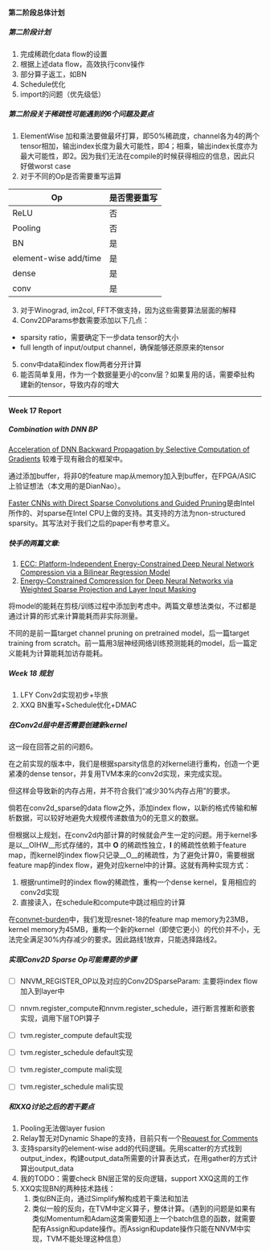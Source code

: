 #### 第二阶段总体计划
##### 第二阶段计划
1. 完成稀疏化data flow的设置
2. 根据上述data flow，高效执行conv操作
3. 部分算子返工，如BN
4. Schedule优化
5. import的问题（优先级低）

##### 第二阶段关于稀疏性可能遇到的6个问题及要点
1. ElementWise 加和乘法要做最坏打算，即50%稀疏度，channel各为4的两个tensor相加，输出index长度为最大可能性，即4；相乘，输出index长度亦为最大可能性，即2。因为我们无法在compile的时候获得相应的信息，因此只好做worst case
2. 对于不同的Op是否需要重写运算

| Op | 是否需要重写 |
| ------- | ------ |
| ReLU | 否 | 
| Pooling | 否 |
| BN | 是 |
| element-wise add/time | 是 |
| dense | 是 |
| conv | 是 |

3. 对于Winograd, im2col, FFT不做支持，因为这些需要算法层面的解释
4. Conv2DParams参数需要添加以下几点：
  - sparsity ratio，需要确定下一步data tensor的大小
  - full length of input/output channel，确保能够还原原来的tensor
5. conv中data和index flow两者分开计算
6. 能否简单复用，作为一个数据量更小的conv层？如果复用的话，需要牵扯构建新的tensor，导致内存的增大


-------------------------------------------------


#### Week 17 Report
##### Combination with DNN BP

[Acceleration of DNN Backward Propagation by Selective Computation of Gradients](https://dl.acm.org/citation.cfm?id=3317755) 较难于现有融合的框架中。

通过添加buffer，将非0的feature map从memory加入到buffer，在FPGA/ASIC上验证想法（本文用的是DianNao）。

[Faster CNNs with Direct Sparse Convolutions and Guided Pruning](https://arxiv.org/abs/1608.01409)是由Intel所作的、对sparse在Intel CPU上做的支持。其支持的方法为non-structured sparsity。其写法对于我们之后的paper有参考意义。

##### 快手的两篇文章:
1. [ECC: Platform-Independent Energy-Constrained Deep Neural Network Compression via a Bilinear Regression Model](https://arxiv.org/abs/1812.01803)
2. [Energy-Constrained Compression for Deep Neural Networks via Weighted Sparse Projection and Layer Input Masking](https://openreview.net/forum?id=BylBr3C9K7)

将model的能耗在剪枝/训练过程中添加到考虑中。两篇文章想法类似，不过都是通过计算的形式来计算能耗而非实际测量。

不同的是前一篇target channel pruning on pretrained model，后一篇target training from scratch。前一篇用3层神经网络训练预测能耗的model，后一篇定义能耗为计算能耗加访存能耗。

##### Week 18 规划
1. LFY Conv2d实现初步+毕旅
2. XXQ BN重写+Schedule优化+DMAC

##### 在Conv2d层中是否需要创建新kernel

这一段在回答之前的问题6。

在之前实现的版本中，我们是根据sparsity信息的对kernel进行重构，创造一个更紧凑的dense tensor，并复用TVM本来的conv2d实现，来完成实现。

但这样会导致新的内存占用，并不符合我们“减少30%内存占用”的要求。

倘若在conv2d_sparse的data flow之外，添加index flow，以新的格式传输和解析数据，可以较好地避免大规模传递数值为0的无意义的数据。

但根据以上规划，在conv2d内部计算的时候就会产生一定的问题。用于kernel多是以__OIHW__形式存储的，其中 __O__ 的稀疏性独立，__I__ 的稀疏性依赖于feature map，而kernel的index flow只记录__O__的稀疏性，为了避免计算0，需要根据feature map的index flow，避免对应kernel中的计算。这就有两种实现方式：

1. 根据runtime时的index flow的稀疏性，重构一个dense kernel，复用相应的conv2d实现
2. 直接读入，在schedule和compute中跳过相应的计算

在[convnet-burden](<https://github.com/albanie/convnet-burden>)中，我们发现resnet-18的feature map memory为23MB，kernel memory为45MB，重构一个新的kernel（即使它更小）的代价并不小，无法完全满足30%内存减少的要求。因此路线1放弃，只能选择路线2。



##### 实现Conv2D Sparse Op可能需要的步骤
- [ ] NNVM_REGISTER_OP以及对应的Conv2DSparseParam: 主要将index flow加入到layer中
- [ ] nnvm.register_compute和nnvm.register_schedule，进行断言推断和嵌套实现，调用下层TOPI算子
- [ ] tvm.register_compute default实现
- [ ] tvm.register_schedule default实现
- [ ] tvm.register_compute mali实现
- [ ] tvm.register_schedule mali实现



##### 和XXQ讨论之后的若干要点
1. Pooling无法做layer fusion
2. Relay暂无对Dynamic Shape的支持，目前只有一个[Request for Comments](https://github.com/dmlc/tvm/issues/3042)
3. 支持sparsity的element-wise add的代码逻辑。先用scatter的方式找到output_index，构建output_data所需要的计算表达式，在用gather的方式计算出output_data
4. 我的TODO：需要check BN层正常的反向逻辑，support XXQ这周的工作
5. XXQ实现BN的两种技术路线：
    1. 类似BN正向，通过Simplify解构成若干乘法和加法
    2. 类似一般的反向，在TVM中定义算子，整体计算。（遇到的问题是如果有类似Momentum和Adam这类需要知道上一个batch信息的函数，就需要配有Assign和update操作。而Assign和update操作只能在NNVM中实现，TVM不能处理这种信息）

